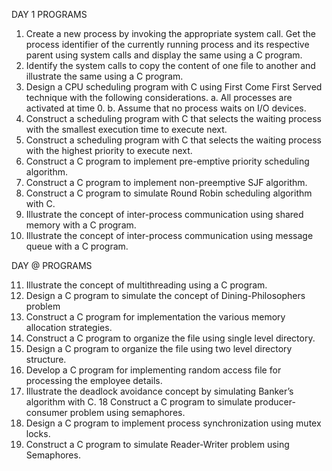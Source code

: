DAY 1 PROGRAMS

1.	Create a new process by invoking the appropriate system call. Get the process identifier of the currently running process and its respective parent using system calls and display the same using a C program.
2. Identify the system calls to copy the content of one file to another and illustrate the same using a C program.
3. Design a CPU scheduling program with C using First Come First Served technique with the following considerations. 
a. All processes are activated at time 0. 
b. Assume that no process waits on I/O devices.
4. Construct a scheduling program with C that selects the waiting process with the smallest execution time to execute next.
5. Construct a scheduling program with C that selects the waiting process with the highest priority to execute next.
6. Construct a C program to implement pre-emptive priority scheduling algorithm.
7. Construct a C program to implement non-preemptive SJF algorithm.
8. Construct a C program to simulate Round Robin scheduling algorithm with C.
9. Illustrate the concept of inter-process communication using shared memory with a C program.  
10. Illustrate the concept of inter-process communication using message queue with a C program.

DAY @ PROGRAMS

11. Illustrate the concept of multithreading using a C program.
12. Design a C program to simulate the concept of Dining-Philosophers problem
13. Construct a C program for implementation the various memory allocation strategies.
14. Construct a C program to organize the file using single level directory.
15. Design a C program to organize the file using two level directory structure.
16. Develop a C program for implementing random access file for processing the employee details.
17. Illustrate the deadlock avoidance concept by simulating Banker’s algorithm with C. 
18 Construct a C program to simulate producer-consumer problem using semaphores.  
19. Design a C program to implement process synchronization using mutex locks.
20. Construct a C program to simulate Reader-Writer problem using Semaphores.
